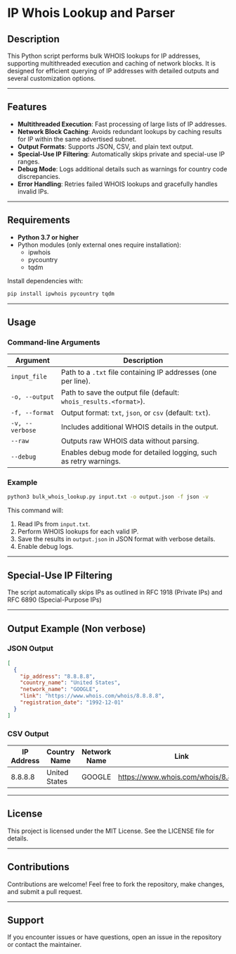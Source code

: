 # IP Whois Lookup and Parser

## Description
This Python script performs bulk WHOIS lookups for IP addresses, supporting multithreaded execution and caching of network blocks. It is designed for efficient querying of IP addresses with detailed outputs and several customization options.

---

## Features
- **Multithreaded Execution**: Fast processing of large lists of IP addresses.
- **Network Block Caching**: Avoids redundant lookups by caching results for IP within the same advertised subnet.
- **Output Formats**: Supports JSON, CSV, and plain text output.
- **Special-Use IP Filtering**: Automatically skips private and special-use IP ranges.
- **Debug Mode**: Logs additional details such as warnings for country code discrepancies.
- **Error Handling**: Retries failed WHOIS lookups and gracefully handles invalid IPs.

---

## Requirements
- **Python 3.7 or higher**
- Python modules (only external ones require installation):
  - ipwhois
  - pycountry
  - tqdm

Install dependencies with:
```bash
pip install ipwhois pycountry tqdm

```

---

## Usage
### Command-line Arguments
| Argument           | Description                                                                 |
|--------------------|-----------------------------------------------------------------------------|
| `input_file`       | Path to a `.txt` file containing IP addresses (one per line).               |
| `-o, --output`     | Path to save the output file (default: `whois_results.<format>`).           |
| `-f, --format`     | Output format: `txt`, `json`, or `csv` (default: `txt`).                   |
| `-v, --verbose`    | Includes additional WHOIS details in the output.                           |
| `--raw`            | Outputs raw WHOIS data without parsing.                                    |
| `--debug`          | Enables debug mode for detailed logging, such as retry warnings.           |

### Example
```bash
python3 bulk_whois_lookup.py input.txt -o output.json -f json -v 
```

This command will:
1. Read IPs from `input.txt`.
2. Perform WHOIS lookups for each valid IP.
3. Save the results in `output.json` in JSON format with verbose details.
4. Enable debug logs.

---

## Special-Use IP Filtering
The script automatically skips IPs as outlined in RFC 1918 (Private IPs) and RFC 6890 (Special-Purpose IPs)

---

## Output Example (Non verbose)
### JSON Output
```json
[
  {
    "ip_address": "8.8.8.8",
    "country_name": "United States",
    "network_name": "GOOGLE",
    "link": "https://www.whois.com/whois/8.8.8.8",
    "registration_date": "1992-12-01"
  }
]
```

### CSV Output
| IP Address | Country Name   | Network Name | Link                                      | Registration Date |
|------------|----------------|--------------|-------------------------------------------|-------------------|
| 8.8.8.8    | United States  | GOOGLE       | https://www.whois.com/whois/8.8.8.8       | 1992-12-01        |

---

## License
This project is licensed under the MIT License. See the LICENSE file for details.

---

## Contributions
Contributions are welcome! Feel free to fork the repository, make changes, and submit a pull request.

---

## Support
If you encounter issues or have questions, open an issue in the repository or contact the maintainer.

